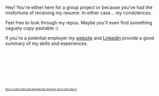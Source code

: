 Hey! You're either here for a group project or because you've had the misfortune of receiving my resume. In either case... my condolences.

Feel free to look through my repos. Maybe you'll even find something vaguely copy-pastable :)

If you're a potential employer my [website](https://nathanwong1106.github.io/) and [LinkedIn](https://www.linkedin.com/in/nathanwong1106/) provide a good summary of my skills and experiences.

<br/>
<br/>
<br/>
<br/>
<br/>
<br/>

<sub><sup><sub>[this is a Rick Roll and despite the warning you'll still click it](https://www.youtube.com/watch?v=dQw4w9WgXcQ)</sub></sup></sub>



